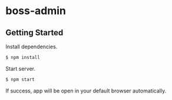 # boss-admin

## Getting Started
Install dependencies.

```bash
$ npm install
```

Start server.

```bash
$ npm start
```

If success, app will be open in your default browser automatically.
